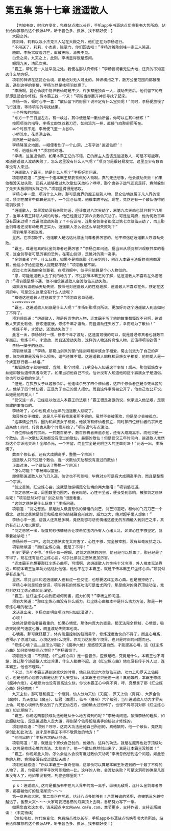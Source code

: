 # 第五集 第十七章 逍遥散人
        【告知书友，时代在变化，免费站点难以长存，手机app多书源站点切换看书大势所趋，站长给你推荐的这个换源APP，听书音色多、换源、找书都好使！】
       大殿之外。
       陈剑峰、莉莉以及小杰克三人站在大殿之外，他们正在为李杨送行。
       “不用送了，莉莉，小杰克，陈掌门，你们回去吧！”李杨对着陈剑峰一家三人笑道。
       随即，李杨驾驭着刀芒，直破天际，消失不见。
       白云之间，九天之上，此刻，李杨显得很是悠闲。
       翱翔九天，清风吹拂。
       “霸王，帮忙找一人迹罕见之处，我便在那认真修炼！”李杨俯视着无边大地，还真的不知道选什么地方好。
       项羽的神识在这昆仑仙境，那是绝对无人可比的，神识横扫之下，数万公里范围内都被覆盖，遇到这样的事情，李杨当然是找项羽处理了。
       “李杨啊，昆仑仙境中隐世散仙可是不少，许多都是独自一人，渡劫失败后，他们留下的府邸却是适合你修炼，待本霸王找一个来！”项羽当即展开神识寻找了起来。
       李杨一听，顿时心中一喜：“散仙留下的府邸？说不定有什么宝贝呢！”同时，李杨便放慢了飞行速度，等待项羽的寻找结果。
       十个呼吸的时间。
       “东方一千三百里左右，有一峡谷，其中便是某一散仙所留，你可以在其中修炼！”
       按照项羽的指导，李杨立即驾驭着刀芒，如同流光一样，直接飞向那府邸所在。
       半个时辰不足，李杨便飞至一山谷中。
       小桥流水，花草满山谷。
       果然是一副仙境。
       李杨降落之地面，一眼便看到了一个山洞，上有字迹‘逍遥仙府’！
       “啊，逍遥仙府？”项羽惊诧道。
       “李杨，这逍遥仙府，如果本霸王记的不错，它的原主人应该是逍遥散人，可是不可能啊，难道逍遥散人渡劫失败了，怎么这里没有什么人气呢？”项羽可是很轻易发觉，这里至少有数百年没有人来过。
       “逍遥散人？霸王，他是什么人呢？”李杨好奇问道。
       项羽感叹道：“那是一个连本霸王都要钦佩的人物啊，真的无法想象，他会渡劫失败！如果他都渡天劫失败，还有人能够度过九次散仙天劫吗？哼哼，那个鬼谷子运气还真是好，竟然躲到了先天太极阴阳大阵之中。”项羽显得很是感叹。
       李杨心中一震，项羽什么人物，那可是魔界的魔王级别人物，昆仑仙境这属于凡人界的空间，项羽在魔界中都算是高手，一个昆仑仙境，他根本瞧不起，现在，竟然还有一个散仙值得他项羽钦佩？
       “逍遥散人，如果渡劫没有失败的话，应该度过八次天劫了，离第九次天劫也就只剩下几年了，当年本霸王降临人间的时候，他已经度过了第六次散仙天劫了。可是这洞府，他为何数百年没有回来过呢？难道他渡劫失败了？不应该吧，连那金剑尊者都度过第七次散仙天劫了，而且那金剑尊者还没有动用真正实力，逍遥散人怎么会这么早就失败呢？”
       项羽嘴里不断说着。
       显然，在项羽眼中，逍遥散人是远远比那金剑尊者要厉害的。他不相信这逍遥散人呼渡劫失败。
       “霸王，难道他真的比金剑尊者还要厉害？”李杨立即问道，据当日从项羽神识观察共享的看来，这金剑尊者可是厉害的恐怖，在蜀山剑派，是绝对的第一高手。
       “金剑尊者？哼，什么玩意，如果不是修炼那《九天剑典》，他连入本霸王法眼的资格都没有，他这小子给逍遥散人提鞋都不配！”项羽很是不屑。
       度过七次天劫的金剑尊者，在项羽眼中，似乎只能算是个小人物似的。
       “恩，可能逍遥散人去了别的地方了，不过按照本霸王的了解，这逍遥散人不喜欢在外游荡的！”项羽很是想不通，他不相信逍遥散人会渡散仙天劫失败。
       如果没有渡散仙天劫失败，按照他对逍遥散人的性格理解，逍遥散人不喜欢在外，铁定在这洞府中，可是怎么这里没有什么人迹呢？
       “难道这逍遥散人性格改变了？”项羽自言自语道。
       ××××××××××
       “霸王，这逍遥散人到底是什么人呢？”李杨听那项羽所说，更加好奇这个逍遥散人到底如何了不得了。
       项羽感叹道：“逍遥散人，那是传奇性的人物，连本霸王听了他的故事都慨叹不已啊，逍遥散人天资比较低，修炼速度慢，修炼千年才渡劫，而且渡劫还失败了，幸而成为了散仙！”
       修炼千年，才渡劫，还渡劫失败了！
       此言一出，李杨顿时一愣，修炼千年才渡劫，这速度可慢的可以，就是普通修真者也就数百年而已，修炼千年，才渡劫，而且还渡劫失败，这样的人物还传奇性人物，还值得项羽钦佩？
       李杨一脑子的迷惑。
       项羽继续道：“李杨，那蜀山剑派的掌门陈剑峰和异族女子相爱，蜀山剑派为了自己的声誉，陈剑峰算是没有什么损失，运气还算不错。这逍遥散人同样和异族女子相爱，他的爱人是一个妖道修行者——丝姬。”
       “和狐族女子丝姬相爱，当然，那个时候，几乎没有人知道这个事情！后来，那位狐族女子丝姬却被仙道修真者杀死了。如果当初他自己不说，估计没有人知道他和这个狐族女子是道侣，他也可以安稳的生活。”
       “但是，在狐族女子丝姬被杀后，他连续杀死了四个修仙者，这四个修仙者正是杀死丝姬的人。他杀了四个修仙者，正是为了自己的爱人报仇，而且这件事情被公开了，他自己也公开说，丝姬是他的爱人！”
       “仅仅这一点，已经足以他进入本霸王的法眼！”霸王很是高傲的说，似乎进入他法眼，是很荣耀的事情似的。
       李杨听了，心中也有点为当年的逍遥散人悲叹了。
       和异族女子相爱，这是几乎所有修真者所不容的，虽然不会被围攻，但是至少会被孤立。
       “这事情公开后，因为和异族女子相爱，他被所有修仙者孤立，同时那四位修仙者的宗派还追杀他！同时，传奇也从那个时候开始了。”项羽语气有点激动。
       “四位修仙者的宗派，一共数百弟子，数百修真者来追杀他，还有大成期高手。而他只是一个散仙，连一次散仙天劫都没有度过的散仙，最弱的散仙！但是仅仅三年时间内，逍遥散人竟然将这个宗派给灭派！全部杀光，一个不留，而且完全是光明正大的正面对决！”此话一出，李杨愣了。
       数百个修仙者，还有大成期高手，整整一个宗派！
       逍遥散人只不过是个散仙，连一次散仙天劫都没有度过的散仙！
       正面对决，一个散仙灭了整整一个宗派！
       “怎么可能？”李杨难以置信。
       即使那逍遥散人以飞刀入道，估计也不可能吧，毕竟对方可是有大成期高手的，而且是整整一个宗派。
       “剑之悲煞，红尘炼心曲，这就是他纵横昆仑仙境的两大绝招！”项羽感叹道。
       “剑之悲煞一出，周围数里范围内，昏天暗地，心性不坚者，便会受到影响，被那剑之悲煞杀死！”项羽显然对于这‘剑之悲煞’很是看重。
       “这剑之悲煞是什么玩意？”李杨问道。
       项羽道：“剑之悲煞，那是融入极度悲伤的情绪的剑芒，剑芒知道吧，和你的飞刀刀芒一个概念，这剑之悲煞是剑芒和极度悲伤情绪融合形成的，威力之大，绝对超乎常人想象！”
       李杨心中一震，这强人还真是多啊，竟然能够将悲伤情绪这虚无的东西融入到剑芒之中，真的有点让人难以置信。
       “剑之悲煞一出，极度的悲伤情绪会让攻击范围内所有人心绪大乱，如果心性不够坚定，就等着被杀吧！”
       李杨长呼一口气，这剑之悲煞实在太厉害了，心性不够，完全被宰割，没有丝毫反抗之力。
       项羽继续道：“而红尘炼心曲，更是了不得！”
       听到‘更是了不得。’李杨不仅一瞪眼，这剑之悲煞的厉害，他已经可以想象了，那已经是了不得了，现在还有这红尘炼心曲，似乎比那剑之悲煞更加厉害。
       “连本霸王也想要那红尘炼心曲啊，可惜啊，这逍遥散人的性格十分冷漠，外人根本无法靠近，即使本霸王当年功力远远比他强，他也不在乎本霸王，就是不传本霸王红尘炼心曲。”项羽似乎有点生气。
       显然，项羽当年和这逍遥散人也有过一些交往，也想要这红尘炼心曲。但是被拒绝了。
       李杨心中则是暗自惊讶，项羽拥有的修炼功法可是蚩尤所传，那是绝对的魔界顶级功法，竟然对这红尘炼心曲如此渴望。
       “霸王，这红尘炼心曲到底如何厉害，威力如何？”李杨立即问道。
       项羽大笑道：“那红尘炼心曲没有什么威力。红尘炼心曲根本不是什么功力方法，那是一种修炼心境的秘法。”
       这话说出来，李杨立即明白项羽为何如此渴望了。
       心境！
       这绝对是修仙者最看重的，如果心境低，那体内庞大的能量，都无法完全控制，心境低，吸收天地灵气速度也慢，而且渡劫失败率也高。
       心境高，那可就舒服了，体内能量控制的轻而易举，修炼速度也快的不得了。而且心境高，也预示了你潜力高，心境达到什么境界，你功力达到那个境界，也只是时间的问题而已。
       “修炼心境？这……这怎么可能？《魔神六绝》是感悟天道自然，才能提高心境，这《红尘炼心曲》如何能够提高心境呢？”李杨震惊了。
       项羽摇头道：“不清楚，《红尘炼心曲》是一套音乐，应该是吧，究竟是什么，本霸王也不清楚，谁让那个逍遥散人太过冷漠，什么人都瞧不起，这《红尘炼心曲》他也没有传于外人过，连本霸王，他也不理睬。”
       “不过，当年本霸王遇到这家伙的时候，他已经度过六次散仙天劫，功力上和罗天上仙接近，但是他的心境修为却是达到了九天玄仙，比本霸王也只是差一线！真他娘的，本霸王修炼《魔神六绝》，心境修为也没有提高这么快，你说本霸王心中爽不爽，哼，真想拿了那《红尘炼心曲》好好瞧瞧！”
       九天玄仙，那可是和魔王一个级别，仙人分为天仙（天魔）、罗天上仙（魔将）、大罗金仙（魔帅）、九天玄仙（魔王）、仙君（魔君）、仙帝（魔帝）六个级别，当年逍遥散人功力才罗天上仙，可是心境修为却达到了九天玄仙左右，也的确太过恐怖了，也怪不得项羽对那《红尘炼心曲》如此期盼了。
       “霸王，你说这两套顶级功法他是从什么地方得到的呢？”李杨询问道。按照李杨的理解，如此超级功法，定是逍遥散人走大运，得到某个仙界超级高手的秘诀才修炼的。
       项羽感叹道：“得到？哼哼，这两大功法是他自己所创的，真他娘的，他一个散仙，竟然能够创出如此功法，这才是本霸王不得不敬佩他的地方！”
       “他创出的？”李杨再次确认问道。
       项羽骂道：“恩，就是这个家伙自己创的，他娘的，这样的功法，就是在魔界也处于顶级功法，这可是修炼心境的功法，太珍贵了，他一个散仙竟然创出来了，真是让本霸王没脸面！”
       “霸王，你说如此人物，怎么会这么会没有度过散仙天劫呢”李杨忽然想到这个问题。如此恐怖的人物，竟然会没有度过散仙天劫？
       项羽也疑惑道：“所以本霸王一直奇怪嘛，这家伙可以算是本霸王所遇到的一个最了不得的人物了，恩，你那祖师李寻欢可能和他一比。这样的人物，会渡劫失败？可是这洞府的确是几百年没有人了，他如果没有死，到底去哪里呢？”
       ——————————
       ｐｓ：逍遥散人,这可是番茄书中在凡人界中的第一高手，纵横无敌啊，连什么金剑尊者等等，都要被他打的屁滚尿流～～～
       第一章先给大家，第二章正在写着，估计八点多能够到！月票被追的紧啊，也被第三名越拉越远了，番茄大哭～～～大家可要把番茄的月票顶上去啊，番茄努力写下一章。
       如果您喜欢这本书，请来起点中文网www.cmFu.com，章节更多，支持作者，支持正版阅读！（未完待续）
       【告知书友，时代在变化，免费站点难以长存，手机app多书源站点切换看书大势所趋，站长给你推荐的这个换源APP，听书音色多、换源、找书都好使！】